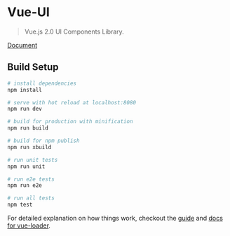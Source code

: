 # Vue-UI

> Vue.js 2.0 UI Components Library.

[Document](https://github.com/mengch/vueui/blob/master/docs/index.md)

## Build Setup

``` bash
# install dependencies
npm install

# serve with hot reload at localhost:8080
npm run dev

# build for production with minification
npm run build

# build for npm publish
npm run xbuild

# run unit tests
npm run unit

# run e2e tests
npm run e2e

# run all tests
npm test
```

For detailed explanation on how things work, checkout the [guide](http://vuejs-templates.github.io/webpack/) and [docs for vue-loader](http://vuejs.github.io/vue-loader).

